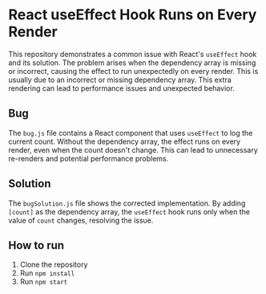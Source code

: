 # React useEffect Hook Runs on Every Render

This repository demonstrates a common issue with React's `useEffect` hook and its solution.  The problem arises when the dependency array is missing or incorrect, causing the effect to run unexpectedly on every render. This is usually due to an incorrect or missing dependency array.   This extra rendering can lead to performance issues and unexpected behavior.

## Bug

The `bug.js` file contains a React component that uses `useEffect` to log the current count. Without the dependency array, the effect runs on every render, even when the count doesn't change. This can lead to unnecessary re-renders and potential performance problems.

## Solution

The `bugSolution.js` file shows the corrected implementation.  By adding `[count]` as the dependency array, the `useEffect` hook runs only when the value of `count` changes, resolving the issue. 

## How to run
1. Clone the repository
2. Run  `npm install`
3. Run `npm start`